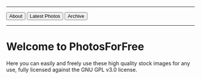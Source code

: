 ***

<button onclick="window.location.href='https://eshanepicfighter.github.io/PhotosForFree/about';"> About </button>
<button onclick="window.location.href='https://eshanepicfighter.github.io/PhotosForFree/latestphotos';"> Latest Photos </button>
<button onclick="window.location.href='https://eshanepicfighter.github.io/PhotosForFree/archive';"> Archive </button>

***
# Welcome to PhotosForFree

Here you can easily and freely use these high quality stock images for any use, fully licensed against the GNU GPL v3.0 license. 


